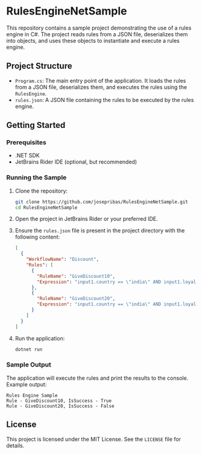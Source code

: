 # RulesEngineNetSample

This repository contains a sample project demonstrating the use of a rules engine in C#. The project reads rules from a JSON file, deserializes them into objects, and uses these objects to instantiate and execute a rules engine.

## Project Structure

- `Program.cs`: The main entry point of the application. It loads the rules from a JSON file, deserializes them, and executes the rules using the `RulesEngine`.
- `rules.json`: A JSON file containing the rules to be executed by the rules engine.

## Getting Started

### Prerequisites

- .NET SDK
- JetBrains Rider IDE (optional, but recommended)

### Running the Sample

1. Clone the repository:
    ```sh
    git clone https://github.com/josepribas/RulesEngineNetSample.git
    cd RulesEngineNetSample
    ```

2. Open the project in JetBrains Rider or your preferred IDE.

3. Ensure the `rules.json` file is present in the project directory with the following content:
    ```json
    [
      {
        "WorkflowName": "Discount",
        "Rules": [
          {
            "RuleName": "GiveDiscount10",
            "Expression": "input1.country == \"india\" AND input1.loyalityFactor <= 2 AND input1.totalPurchasesToDate >= 5000 AND input2.totalOrders > 2 AND input3.noOfVisitsPerMonth > 2"
          },
          {
            "RuleName": "GiveDiscount20",
            "Expression": "input1.country == \"india\" AND input1.loyalityFactor == 3 AND input1.totalPurchasesToDate >= 10000 AND input2.totalOrders > 2 AND input3.noOfVisitsPerMonth > 2"
          }
        ]
      }
    ]
    ```

4. Run the application:
    ```sh
    dotnet run
    ```

### Sample Output

The application will execute the rules and print the results to the console. Example output:
```
Rules Engine Sample
Rule - GiveDiscount10, IsSuccess - True
Rule - GiveDiscount20, IsSuccess - False
```

## License

This project is licensed under the MIT License. See the `LICENSE` file for details.
